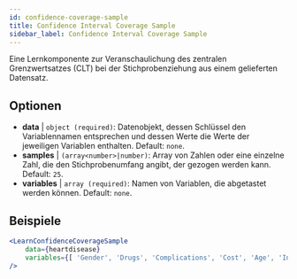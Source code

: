 ```yaml
---
id: confidence-coverage-sample
title: Confidence Interval Coverage Sample
sidebar_label: Confidence Interval Coverage Sample
---
```


Eine Lernkomponente zur Veranschaulichung des zentralen Grenzwertsatzes (CLT) bei der Stichprobenziehung aus einem gelieferten Datensatz.

## Optionen

* __data__ | `object (required)`: Datenobjekt, dessen Schlüssel den Variablennamen entsprechen und dessen Werte die Werte der jeweiligen Variablen enthalten. Default: `none`.
* __samples__ | `(array<number>|number)`: Array von Zahlen oder eine einzelne Zahl, die den Stichprobenumfang angibt, der gezogen werden kann. Default: `25`.
* __variables__ | `array (required)`: Namen von Variablen, die abgetastet werden können. Default: `none`.


## Beispiele

```jsx live
<LearnConfidenceCoverageSample 
    data={heartdisease} 
    variables={[ 'Gender', 'Drugs', 'Complications', 'Cost', 'Age', 'Interventions', 'ERVisit', 'Comorbidities', 'Duration' ]}
/>
```


